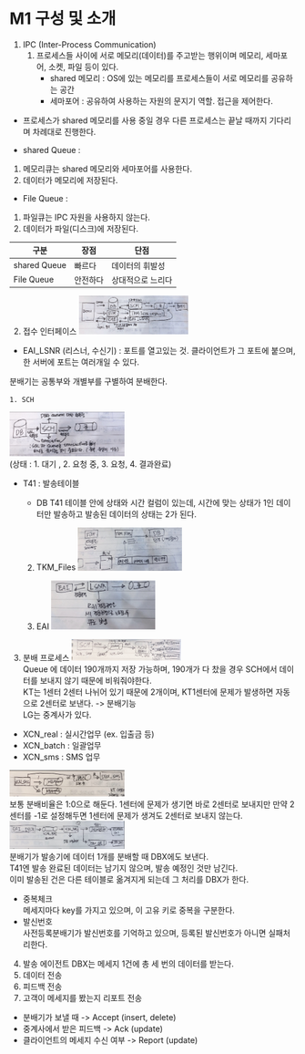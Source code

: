 M1 구성 및 소개
==============
1. IPC (Inter-Process Communication)
	1. 프로세스들 사이에 서로 메모리(데이터)를 주고받는 행위이며 메모리, 세마포어, 소켓, 파일 등이 있다.
		- shared 메모리 : OS에 있는 메모리를 프로세스들이 서로 메모리를 공유하는 공간
		- 세마포어 : 공유하여 사용하는 자원의 문지기 역할. 접근을 제어한다.
 
- 프로세스가 shared 메모리를 사용 중일 경우 다른 프로세스는 끝날 때까지 기다리며 차례대로 진행한다.

- shared Queue :
1. 메모리큐는 shared 메모리와 세마포어를 사용한다.
2. 데이터가 메모리에 저장된다.


- File Queue :
1. 파일큐는 IPC 자원을 사용하지 않는다.
2. 데이터가 파일(디스크)에 저장된다.


| 구분 | 장점 | 단점 |
| ----------- | ----------- | ----------- |
| shared Queue | 빠르다 | 데이터의 휘발성 |
| File Queue | 안전하다 | 상대적으로 느리다 |


2. 접수 인터페이스
<img src="./img/2-img1.png" width="40%" height="30%" ></img> </br>
- EAI_LSNR (리스너, 수신기) : 포트를 열고있는 것. 클라이언트가 그 포트에 붙으며, 한 서버에 포트는 여러개일 수 있다.

분배기는 공통부와 개별부를 구별하여 분배한다.

	1. SCH
<img src="./img/2-img2.png" width="40%" height="30%" ></img> </br>
(상태 : 1. 대기 , 2. 요청 중, 3. 요청, 4. 결과완료)
- T41 : 발송테이블
	- DB T41 테이블 안에 상태와 시간 컬럼이 있는데, 시간에 맞는 상태가 1인 데이터만 발송하고 발송된 데이터의 상태는 2가 된다.
	
	2. TKM_Files
<img src="./img/2-img3.png" width="40%" height="30%" ></img> </br>

	3. EAI
<img src="./img/2-img4.png" width="40%" height="30%" ></img> </br>

3. 분배 프로세스
<img src="./img/2-img5.png" width="40%" height="30%" ></img> </br>
Queue 에 데이터 190개까지 저장 가능하며, 190개가 다 찼을 경우 SCH에서 데이터를 보내지 않기 때문에 비워줘야한다. </br>
KT는 1센터 2센터 나뉘어 있기 때문에 2개이며, KT1센터에 문제가 발생하면 자동으로 2센터로 보낸다. -> 분배기능 </br>
LG는 중계사가 있다. </br>
- XCN_real : 실시간업무 (ex. 입출금 등)
- XCN_batch : 일괄업무
- XCN_sms : SMS 업무

<img src="./img/2-img6.png" width="40%" height="30%" ></img> </br>
보통 분배비율은 1:0으로 해둔다. 1센터에 문제가 생기면 바로 2센터로 보내지만 만약 2센터를 -1로 설정해두면 1센터에 문제가 생겨도 2센터로 보내지 않는다. </br>
<img src="./img/2-img7.png" width="40%" height="30%" ></img> </br>
분배기가 발송기에 데이터 1개를 분배할 때 DBX에도 보낸다. </br>
T41엔 발송 완료된 데이터는 남기지 않으며, 발송 예정인 것만 남긴다. </br>
이미 발송된 건은 다른 테이블로 옮겨지게 되는데 그 처리를 DBX가 한다. </br>

- 중복체크 </br>
메세지마다 key를 가지고 있으며, 이 고유 키로 중복을 구분한다.
- 발신번호 </br>
사전등록분배기가 발신번호를 기억하고 있으며, 등록된 발신번호가 아니면 실패처리한다.

4. 발송 에이전트
DBX는 메세지 1건에  총 세 번의 데이터를 받는다. </br>
1. 데이터 전송
2. 피드백 전송
3. 고객이 메세지를 봤는지 리포트 전송

- 분배기가 보낼 때 -> Accept (insert, delete) </br>
- 중계사에서 받은 피드백 -> Ack (update) </br>
- 클라이언트의 메세지 수신 여부 -> Report (update)


